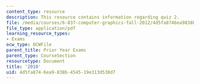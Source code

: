 ```yaml
---
content_type: resource
description: This resource contains information regarding quiz 2.
file: /media/courses/6-837-computer-graphics-fall-2012/4d5fa8746ea9838b454519e313d538d7_MIT6_837F12_2010_final.pdf
file_type: application/pdf
learning_resource_types:
- Exams
ocw_type: OCWFile
parent_title: Prior Year Exams
parent_type: CourseSection
resourcetype: Document
title: '2010'
uid: 4d5fa874-6ea9-838b-4545-19e313d538d7
---
```

